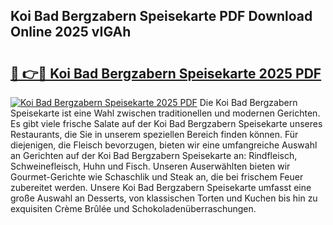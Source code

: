 ## Koi Bad Bergzabern Speisekarte PDF Download Online 2025 vIGAh

# <h2><a href="http://gc8z95f.nevu.top/?p=Koi+Bad+Bergzabern+Speisekarte">🔗 👉🔴 Koi Bad Bergzabern Speisekarte 2025 PDF</a></h2>

[![Koi Bad Bergzabern Speisekarte 2025 PDF](https://i.imgur.com/dBaPXMq.png)](http://gc8z95f.nevu.top/?p=Koi+Bad+Bergzabern+Speisekarte)
Die Koi Bad Bergzabern Speisekarte ist eine Wahl zwischen traditionellen und modernen Gerichten. Es gibt viele frische Salate auf der Koi Bad Bergzabern Speisekarte unseres Restaurants, die Sie in unserem speziellen Bereich finden können. Für diejenigen, die Fleisch bevorzugen, bieten wir eine umfangreiche Auswahl an Gerichten auf der Koi Bad Bergzabern Speisekarte an: Rindfleisch, Schweinefleisch, Huhn und Fisch. Unseren Auserwählten bieten wir Gourmet-Gerichte wie Schaschlik und Steak an, die bei frischem Feuer zubereitet werden. Unsere Koi Bad Bergzabern Speisekarte umfasst eine große Auswahl an Desserts, von klassischen Torten und Kuchen bis hin zu exquisiten Crème Brûlée und Schokoladenüberraschungen.

